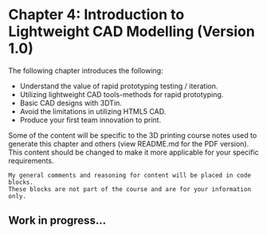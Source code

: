 # **Chapter 4: Introduction to Lightweight CAD Modelling (Version 1.0)** #

The following chapter introduces the following:

* Understand the value of rapid prototyping testing / iteration.
* Utilizing lightweight CAD tools-methods for rapid prototyping.
* Basic CAD designs with 3DTin.
* Avoid the limitations in utilizing HTML5 CAD.
* Produce your first team innovation to print.

Some of the content will be specific to the 3D printing course notes used to generate this chapter and others (view README.md for the PDF version). This content should be changed to make it more applicable for your specific requirements.

	My general comments and reasoning for content will be placed in code blocks.
	These blocks are not part of the course and are for your information only.

## Work in progress... ##